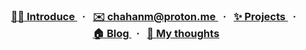 <h3 align="center">
  <a href="introduce.md">
    👨‍💻&nbsp;Introduce
  </a>&nbsp;&nbsp;·&nbsp;&nbsp;
  <a href="mailto:chahanm@proton.me">
    ✉️&nbsp;chahanm@proton.me
  </a>&nbsp;&nbsp;·&nbsp;&nbsp;
  <a href="projects.md">
    ✨&nbsp;Projects
  </a>&nbsp;&nbsp;·&nbsp;&nbsp;
  <a href="https://thisishaneum.com">
    🏠&nbsp;Blog
  </a>&nbsp;&nbsp;·&nbsp;&nbsp;
   <a href="https://medium.com/@hamn">
    💭&nbsp;My thoughts
  </a>
</h3>
